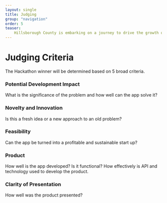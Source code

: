 ```yaml
---
layout: single
title: Judging
group: "navigation"
order: 5
teaser:
    Hillsborough County is embarking on a journey to drive the growth of technology and innovation start-ups and small businesses in Tampa Bay and we’re making great strides. The Hillsborough Hackathon is just the beginning.
---
```



# Judging Criteria
The Hackathon winner will be determined based on 5 broad criteria. 

### Potential Development Impact
What is the significance of the problem and how well can the app solve it?

### Novelty and Innovation
Is this a fresh idea or a new approach to an old problem?

### Feasibility
Can the app be turned into a profitable and sustainable start up?

### Product
How well is the app developed? Is it functional? How effectively is API and technology used to develop the product. 

### Clarity of Presentation
How well was the product presented?
